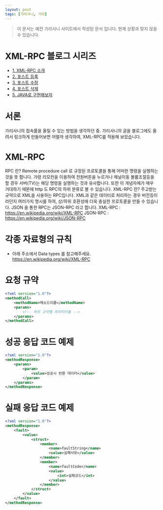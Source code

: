 ```yaml
---
layout: post
tags: [가리사니, 기타]
---
```


> 이 문서는 예전 가리사니 사이트에서 작성된 문서 입니다.
현재 상황과 맞지 않을 수 있습니다.


# XML-RPC 블로그 시리즈
- [1. XML-RPC 소개](/lab?topicId=259)
- [2. 포스트 등록](/lab?topicId=260)
- [3. 포스트 수정](/lab?topicId=261)
- [4. 포스트 삭제](/lab?topicId=262)
- [5. JAVA로 구현해보자](/lab?topicId=263)

# 서론
가리사니의 접속률을 올릴 수 있는 방법을 생각하던 중.
가리사니의 글을 블로그에도 올려서 링크하게 만들어보면 어떨까 생각하여, XML-RPC를 적용해 보았습니다.


# XML-RPC
RPC 란?
Remote procedure call 로 규정된 프로토콜을 통해 어떠한 명령을 실행하는 것을 뜻 합니다.
가령 리모컨을 이용하여 전원버튼을 누르거나 채널이동 볼륨조절등을 할 경우 서버(TV)는 해당 명령을 실행하는 것과 유사합니다.
또한 이 개념자체가 매우 거대하기 때문에 http 도 RPC의 하위 분류로 볼 수 있습니다.
XML-RPC 란?
주고받는 규약으로 XML을 사용하는 RPC입니다.
XML과 같은 데이터로 처리하는 경우 버전등이라던지 여러가지 명시를 하여, 상/하위 호환성에 더욱 충실한 프로토콜을 만들 수 있습니다.
JSON 을 통한 RPC는 JSON-RPC 라고 합니다.
XML-RPC : https://en.wikipedia.org/wiki/XML-RPC
JSON-RPC : https://en.wikipedia.org/wiki/JSON-RPC


# 각종 자료형의 규칙
- 아래 주소에서 Data types 를 참고해주세요.
https://en.wikipedia.org/wiki/XML-RPC


# 요청 규약
``` xml
<?xml version="1.0"?>
<methodCall>
	<methodName>메소드이름</methodName>
	<params>
		<!-- 하위 규약별 파라미터들 -->
	</params>
</methodCall>
```


# 성공 응답 코드 예제
``` xml
<?xml version="1.0"?>
<methodResponse>
	<params>
		<param>
			<value>성공시 반환 데이터</value>
		</param>
	</params>
</methodResponse>
```


# 실패 응답 코드 예제
``` xml
<?xml version="1.0"?>
<methodResponse>
	<fault>
		<value>
			<struct>
				<member>
					<name>faultString</name>
					<value>실패사유</value>
				</member>
				<member>
					<name>faultCode</name>
					<value>
						<int>실패코드</int>
					</value>
				</member>
			</struct>
		</value>
	</fault>
</methodResponse>
```